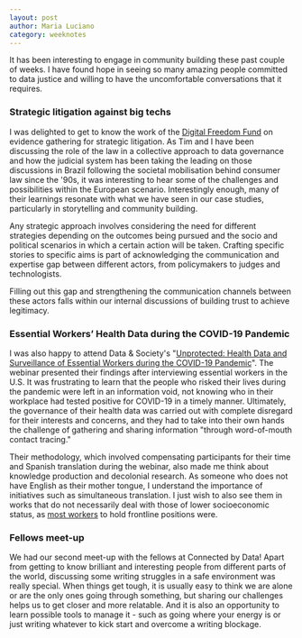 ```yaml
---
layout: post
author: Maria Luciano
category: weeknotes
---
```


It has been interesting to engage in community building these past couple of weeks. I have found hope in seeing so many amazing people committed to data justice and willing to have the uncomfortable conversations that it requires.


### Strategic litigation against big techs

I was delighted to get to know the work of the [Digital Freedom Fund](https://digitalfreedomfund.org/strategising-together-embedding-tech-expertise-in-digital-rights-litigation/) on evidence gathering for strategic litigation. As Tim and I have been discussing the role of the law in a collective approach to data governance and how the judicial system has been taking the leading on those discussions in Brazil following the societal mobilisation behind consumer law since the '90s, it was interesting to hear some of the challenges and possibilities within the European scenario. Interestingly enough, many of their learnings resonate with what we have seen in our case studies, particularly in storytelling and community building. 

Any strategic approach involves considering the need for different strategies depending on the outcomes being pursued and the socio and political scenarios in which a certain action will be taken. Crafting specific stories to specific aims is part of acknowledging the communication and expertise gap between different actors, from policymakers to judges and technologists.

Filling out this gap and strengthening the communication channels between these actors falls within our internal discussions of building trust to achieve legitimacy.


### Essential Workers’ Health Data during the COVID-19 Pandemic

I was also happy to attend Data & Society's "[Unprotected: Health Data and Surveillance of Essential Workers during the COVID-19 Pandemic](https://www.youtube.com/watch?v=SyFZmdHWyt8)". The webinar presented their findings after interviewing essential workers in the U.S. It was frustrating to learn that the people who risked their lives during the pandemic were left in an information void, not knowing who in their workplace had tested positive for COVID-19 in a timely manner. Ultimately, the governance of their health data was carried out with complete disregard for their interests and concerns, and they had to take into their own hands the challenge of gathering and sharing information "through word-of-mouth contact tracing." 

Their methodology, which involved compensating participants for their time and Spanish translation during the webinar, also made me think about knowledge production and decolonial research. As someone who does not have English as their mother tongue, I understand the importance of initiatives such as simultaneous translation. I just wish to also see them in works that do not necessarily deal with those of lower socioeconomic status, as [most workers](https://www.healthaffairs.org/do/10.1377/hpb20210428.863621/full/) to hold frontline positions were.


### Fellows meet-up

We had our second meet-up with the fellows at Connected by Data! Apart from getting to know brilliant and interesting people from different parts of the world, discussing some writing struggles in a safe environment was really special. When things get tough, it is usually easy to think we are alone or are the only ones going through something, but sharing our challenges helps us to get closer and more relatable. And it is also an opportunity to learn possible tools to manage it - such as going where your energy is or just writing whatever to kick start and overcome a writing blockage.

